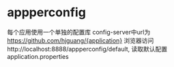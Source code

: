 # appperconfig
每个应用使用一个单独的配置库
config-server中url为 https://github.com/hjguang/{application}
浏览器访问 http://localhost:8888/appperconfig/default, 读取默认配置application.properties
